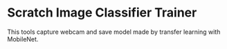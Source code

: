 # Scratch Image Classifier Trainer

This tools capture webcam and save model made by transfer learning with MobileNet.

